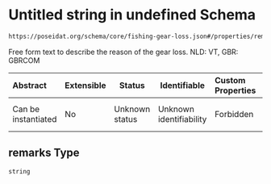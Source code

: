 # Untitled string in undefined Schema

```txt
https://poseidat.org/schema/core/fishing-gear-loss.json#/properties/remarks
```

Free form text to describe the reason of the gear loss. NLD: VT, GBR: GBRCOM


| Abstract            | Extensible | Status         | Identifiable            | Custom Properties | Additional Properties | Access Restrictions | Defined In                                                                             |
| :------------------ | ---------- | -------------- | ----------------------- | :---------------- | --------------------- | ------------------- | -------------------------------------------------------------------------------------- |
| Can be instantiated | No         | Unknown status | Unknown identifiability | Forbidden         | Allowed               | none                | [fishing-gear-loss.json\*](schemas/core/fishing-gear-loss.json "open original schema") |

## remarks Type

`string`
